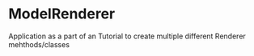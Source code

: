 # ModelRenderer
 Application as a part of an Tutorial to create multiple different Renderer mehthods/classes
